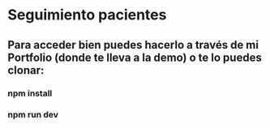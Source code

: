 # Seguimiento pacientes

## Para acceder bien puedes hacerlo a través de mi Portfolio (donde te lleva a la demo) o te lo puedes clonar:
### npm install
### npm run dev

